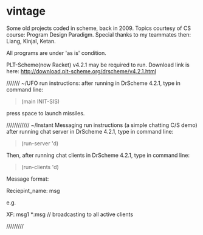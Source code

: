 # vintage
Some old projects coded in scheme, back in 2009. Topics courtesy of CS course: Program Design Paradigm.
Special thanks to my teammates then: Liang, Kinjal, Ketan.

All programs are under 'as is' condition. 


PLT-Scheme(now Racket) v4.2.1 may be required to run. 
Download link is here: 
http://download.plt-scheme.org/drscheme/v4.2.1.html

///////
~/UFO run instructions:
after running in DrScheme 4.2.1, 
type in command line:
> (main INIT-SIS)

press space to launch missiles.

////////////
~/Instant Messaging run instructions (a simple chatting C/S demo)
after running chat server in DrScheme 4.2.1, 
type in command line:
> (run-server 'd)

Then, after running chat clients in DrScheme 4.2.1, 
type in command line:
> (run-clients 'd)

Message format:

Reciepint_name: msg

e.g.

XF: msg1
*:msg     // broadcasting to all active clients

/////////